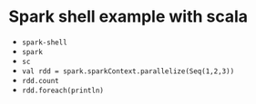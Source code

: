 
# Spark shell example with scala

- `spark-shell`
- `spark`
- `sc`
- `val rdd = spark.sparkContext.parallelize(Seq(1,2,3))`
- `rdd.count`
- `rdd.foreach(println)`

